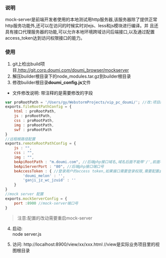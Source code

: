 ### 说明  
mock-server是前端开发者使用的本地测试用http服务器,该服务器除了提供正常http服务功能外,还可以在访问的时候实时对ejs、less和js模块进行编译。并
且还具有接口代理服务器的功能,可以允许本地环境跨域访问后端接口,以及通过配置access_token达到访问权限接口的能力。

### 使用  
1. git上检出build项目,http://git.corp.doumi.com/doumi_browser/mockserver  
2. 解压builder根目录下的node_modules.tar.gz到builder根目录
3. 修改builder根目录**doumi_config.js**文件  
- 文件修改说明: 带注释的是需要修改的字段  
```js  
var proRootPath = '/Users/gy/WebstormProjects/vip_pc_doumi/'; //改:项目的根目录
exports.fileRootPathConfig = {
    html : proRootPath, 
    js : proRootPath,  
    css : proRootPath, 
    img : proRootPath,
    swf : proRootPath
}
//远程根路径配置
exports.remoteRootPathConfig = {
    js : "",
    css : "",
    img : "",
    beApiRootPath : "m.doumi.com", //后端php接口域名,域名后面不能带'/',前面不能加schema
    beApiServerPort : "80", //后端php接口端口号
    beAccessToken : { //登录用户的access token,如果接口需要登录权限,需要配置此处地方。两个字段都可以在cookie中找到
        'doumi_melon' : '',
        'ganji_jz_wc_jzuid' : ''
    }
}
//mock server 配置
exports.mockServerConfig = {
    port :8900 //mock-server端口号
}
```  
> 注意:配置的改动需要重启mock-server   

4. 启动:  
node server.js

5. 访问:
http://localhost:8900/view/xx/xxx.html  //view是实际业务项目里的视图根目录  
